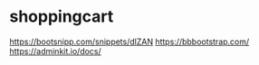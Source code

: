 # shoppingcart
https://bootsnipp.com/snippets/dlZAN
https://bbbootstrap.com/
https://adminkit.io/docs/